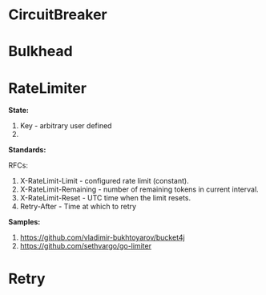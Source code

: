 # CircuitBreaker
# Bulkhead
# RateLimiter

**State:**

1. Key - arbitrary user defined 
2. 

**Standards:**

RFCs:

1. X-RateLimit-Limit - configured rate limit (constant).
2. X-RateLimit-Remaining - number of remaining tokens in current interval.
3. X-RateLimit-Reset - UTC time when the limit resets.
4. Retry-After - Time at which to retry

**Samples:**
1. https://github.com/vladimir-bukhtoyarov/bucket4j
2. https://github.com/sethvargo/go-limiter

# Retry
